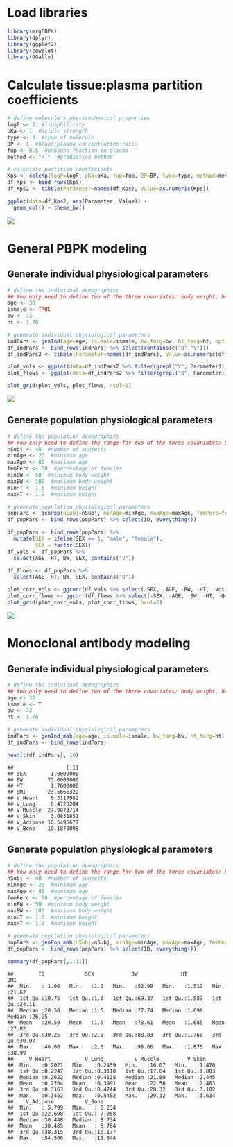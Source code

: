 
# Load libraries

``` r
library(mrgPBPK)
library(dplyr)
library(ggplot2)
library(cowplot)
library(GGally)
```

# Calculate tissue:plasma partition coefficients

``` r
# define molecule's physicochemical properties
logP <- 2  #lipophilicity
pKa <- 1  #acidic strength
type <- 3  #type of molecule
BP <- 1  #blood:plasma concentration ratio
fup <- 0.5  #unbound fraction in plasma
method <- "PT"  #prediction method

# calculate partition coefficients
Kps <- calcKp(logP=logP, pKa=pKa, fup=fup, BP=BP, type=type, method=method)
df_Kps <- bind_rows(Kps)
df_Kps2 <- tibble(Parameter=names(df_Kps), Value=as.numeric(Kps))

ggplot(data=df_Kps2, aes(Parameter, Value)) +
  geom_col() + theme_bw()
```

![](README_files/figure-gfm/unnamed-chunk-1-1.png)<!-- -->

# General PBPK modeling

## Generate individual physiological parameters

``` r
# define the individual demographics
## You only need to define two of the three covariates: body weight, height, and BMI
age <- 30
ismale <- TRUE
bw <- 73
ht <- 1.76

# generate individual physiological parameters
indPars <- genInd(age=age, is.male=ismale, bw_targ=bw, ht_targ=ht, optimize = FALSE)
df_indPars <- bind_rows(indPars) %>% select(contains(c("Q","V")))
df_indPars2 <- tibble(Parameter=names(df_indPars), Value=as.numeric(df_indPars))

plot_vols <- ggplot(data=df_indPars2 %>% filter(grepl("V", Parameter)), aes(Parameter, Value)) + geom_col() + theme_bw() + labs(title = "Volumes")
plot_flows <- ggplot(data=df_indPars2 %>% filter(grepl("Q", Parameter)), aes(Parameter, Value)) + geom_col() + theme_bw() + labs(title = "Flows")

plot_grid(plot_vols, plot_flows, ncol=1)
```

![](README_files/figure-gfm/unnamed-chunk-2-1.png)<!-- -->

## Generate population physiological parameters

``` r
# define the population demographics
## You only need to define the range for two of the three covariates: body weight, height, and BMI
nSubj <- 40  #number of subjects
minAge <- 20  #minimum age
maxAge <- 80  #maximum age
femPerc <- 50  #percentage of females
minBW <- 50  #minimum body weight
maxBW <- 100  #maximum body weight
minHT <- 1.5  #minimum height
maxHT <- 1.9  #maximum height

# generate population physiological parameters
popPars <- genPop(nSubj=nSubj, minAge=minAge, maxAge=maxAge, femPerc=femPerc, minBW=minBW, maxBW=maxBW, minHT=minHT, maxHT=maxHT, optimize = FALSE)
df_popPars <- bind_rows(popPars) %>% select(ID, everything())

df_popPars <- bind_rows(popPars) %>%
  mutate(SEX = ifelse(SEX == 1, "male", "female"),
         SEX = factor(SEX))
df_vols <- df_popPars %>% 
  select(AGE, HT, BW, SEX, contains("V"))

df_flows <- df_popPars %>% 
  select(AGE, HT, BW, SEX, contains("Q"))

plot_corr_vols <- ggcorr(df_vols %>% select(-SEX, -AGE, -BW, -HT, -Vot)) + labs(title = "Volumes")
plot_corr_flows <- ggcorr(df_flows %>% select(-SEX, -AGE, -BW, -HT, -Qot)) + labs(title = "Flows")
plot_grid(plot_corr_vols, plot_corr_flows, ncol=2)
```

![](README_files/figure-gfm/unnamed-chunk-3-1.png)<!-- -->

# Monoclonal antibody modeling

## Generate individual physiological parameters

``` r
# define the individual demographics
## You only need to define two of the three covariates: body weight, height, and BMI
age <- 30
ismale <- T
bw <- 73
ht <- 1.76

# generate individual physiological parameters
indPars <- genInd_mab(age=age, is.male=ismale, bw_targ=bw, ht_targ=ht)
df_indPars <- bind_rows(indPars)

head(t(df_indPars), 10)
```

    ##                 [,1]
    ## SEX        1.0000000
    ## BW        73.0000000
    ## HT         1.7600000
    ## BMI       23.5666322
    ## V_Heart    0.3117982
    ## V_Lung     0.4728204
    ## V_Muscle  27.9873714
    ## V_Skin     3.0831851
    ## V_Adipose 16.5495677
    ## V_Bone    10.1870098

## Generate population physiological parameters

``` r
# define the population demographics
## You only need to define the range for two of the three covariates: body weight, height, and BMI
nSubj <- 40  #number of subjects
minAge <- 20  #minimum age
maxAge <- 80  #maximum age
femPerc <- 50  #percentage of females
minBW <- 50  #minimum body weight
maxBW <- 100  #maximum body weight
minHT <- 1.5  #minimum height
maxHT <- 1.9  #maximum height

# generate population physiological parameters
popPars <- genPop_mab(nSubj=nSubj, minAge=minAge, maxAge=maxAge, femPerc=femPerc, minBW=minBW, maxBW=maxBW, minHT=minHT, maxHT=maxHT)
df_popPars <- bind_rows(popPars) %>% select(ID, everything())

summary(df_popPars[,1:11])
```

    ##        ID             SEX            BW              HT             BMI       
    ##  Min.   : 1.00   Min.   :1.0   Min.   :52.99   Min.   :1.510   Min.   :21.62  
    ##  1st Qu.:10.75   1st Qu.:1.0   1st Qu.:69.37   1st Qu.:1.589   1st Qu.:24.11  
    ##  Median :20.50   Median :1.5   Median :77.74   Median :1.699   Median :26.95  
    ##  Mean   :20.50   Mean   :1.5   Mean   :78.61   Mean   :1.685   Mean   :27.82  
    ##  3rd Qu.:30.25   3rd Qu.:2.0   3rd Qu.:88.83   3rd Qu.:1.760   3rd Qu.:30.97  
    ##  Max.   :40.00   Max.   :2.0   Max.   :98.66   Max.   :1.870   Max.   :38.99  
    ##     V_Heart           V_Lung          V_Muscle         V_Skin     
    ##  Min.   :0.2021   Min.   :0.2459   Min.   :16.07   Min.   :1.470  
    ##  1st Qu.:0.2247   1st Qu.:0.3110   1st Qu.:17.04   1st Qu.:1.803  
    ##  Median :0.2622   Median :0.4138   Median :21.80   Median :2.445  
    ##  Mean   :0.2704   Mean   :0.3991   Mean   :22.56   Mean   :2.483  
    ##  3rd Qu.:0.3163   3rd Qu.:0.4744   3rd Qu.:28.32   3rd Qu.:3.102  
    ##  Max.   :0.3452   Max.   :0.5452   Max.   :29.12   Max.   :3.634  
    ##    V_Adipose          V_Bone      
    ##  Min.   : 5.799   Min.   : 6.234  
    ##  1st Qu.:22.698   1st Qu.: 7.058  
    ##  Median :30.448   Median : 8.734  
    ##  Mean   :30.485   Mean   : 8.784  
    ##  3rd Qu.:38.315   3rd Qu.:10.177  
    ##  Max.   :54.506   Max.   :11.844
